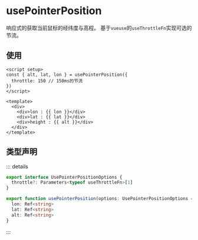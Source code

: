 # usePointerPosition

响应式的获取当前鼠标的经纬度与高程。
基于`vueuse`的`useThrottleFn`实现可选的节流。

## 使用

```vue
<script setup>
const { alt, lat, lon } = usePointerPosition({
  throttle: 150 // 150ms的节流
})
</script>

<template>
  <div>
    <div>lon : {{ lon }}</div>
    <div>lat : {{ lat }}</div>
    <div>height : {{ alt }}</div>
  </div>
</template>
```

## 类型声明

::: details

```ts
export interface UsePointerPositionOptions {
  throttle?: Parameters<typeof useThrottleFn>[1]
}

export function usePointerPosition(options: UsePointerPositionOptions = {}): {
  lon: Ref<string>
  lat: Ref<string>
  alt: Ref<string>
}
```

:::

